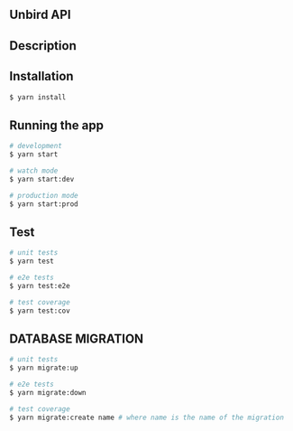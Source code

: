 ## Unbird API

## Description


## Installation

```bash
$ yarn install
```

## Running the app

```bash
# development
$ yarn start

# watch mode
$ yarn start:dev

# production mode
$ yarn start:prod
```

## Test

```bash
# unit tests
$ yarn test

# e2e tests
$ yarn test:e2e

# test coverage
$ yarn test:cov
```

## DATABASE MIGRATION

```bash
# unit tests
$ yarn migrate:up

# e2e tests
$ yarn migrate:down

# test coverage
$ yarn migrate:create name # where name is the name of the migration
```